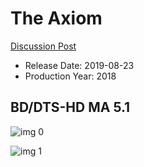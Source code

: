 # The Axiom

[Discussion Post](https://www.avsforum.com/threads/bass-eq-for-filtered-movies.2995212/post-58574578)

* Release Date: 2019-08-23
* Production Year: 2018

## BD/DTS-HD MA 5.1

![img 0](https://i.imgur.com/0YTWptP.jpg)

![img 1](https://i.imgur.com/HlCCfAG.png)

